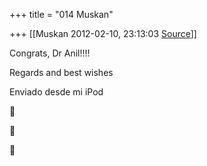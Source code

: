+++
title = "014 Muskan"

+++
[[Muskan	2012-02-10, 23:13:03 [Source](https://groups.google.com/g/samskrita/c/8ZPI0eF0CI4)]]



Congrats, Dr Anil!!!!

Regards and best wishes  
  
Enviado desde mi iPod







